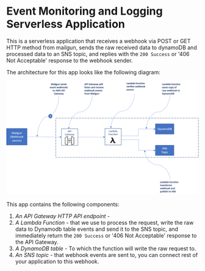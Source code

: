 # Event Monitoring and Logging Serverless Application

This is a serverless application that receives a webhook via POST or GET HTTP method from mailgun, sends the raw received data to dynamoDB and processed data to an SNS topic, and replies with the `200 Success` or '406 Not Acceptable' response to the webhook sender.

The architecture for this app looks like the following diagram:

![](./mailgunevents.png)


This app contains the following components:

1. _An API Gateway HTTP API endpoint_ -  
2. _A Lambda Function_ - that we use to process the request, write the raw data to Dynamodb table events and send it to the SNS topic, and immediately return the `200 Success` or '406 Not Acceptable' response to the API Gateway.
3. _A DynamoDB table_ - To which the function will write the raw request to.
4. _An SNS topic_ - that webhook events are sent to, you can connect rest of your application to this webhook.
